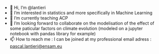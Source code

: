- 👋 Hi, I’m @lantieri
- 👀 I’m interested in statistics and more specifically in Machine Learning
- 🌱 I’m currently teaching ACP
- 💞️ I’m looking forward to collaborate on the modelisation of the effect of some paticular factors on climate evolution (modeled on a jupyter notebook with pandas library for example)
- 📫 How to reach me : I can be joined at my professional email adress : pascal.lantieri@ensam.eu

<!---
lantieri/lantieri is a ✨ special ✨ repository because its `README.md` (this file) appears on your GitHub profile.
You can click the Preview link to take a look at your changes.
--->
